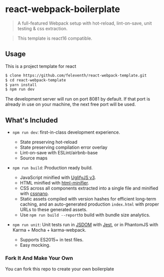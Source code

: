 # react-webpack-boilerplate

> A full-featured Webpack setup with hot-reload, lint-on-save, unit testing & css extraction.

> This template is react16 compatible.

## Usage

This is a project template for react

``` bash
$ clone https://github.com/feleventh/react-webpack-template.git
$ cd react-webpack-template
$ yarn install
$ npm run dev
```

The development server will run on port 8081 by default. If that port is already in use on your machine, the next free port will be used.

## What's Included

- `npm run dev`: first-in-class development experience.
  - State preserving hot-reload
  - State preserving compilation error overlay
  - Lint-on-save with ESLint/airbnb-base
  - Source maps

- `npm run build`: Production ready build.
  - JavaScript minified with [UglifyJS v3](https://github.com/mishoo/UglifyJS2/tree/harmony).
  - HTML minified with [html-minifier](https://github.com/kangax/html-minifier).
  - CSS across all components extracted into a single file and minified with [cssnano](https://github.com/ben-eb/cssnano).
  - Static assets compiled with version hashes for efficient long-term caching, and an auto-generated production `index.html` with proper URLs to these generated assets.
  - Use `npm run build --report`to build with bundle size analytics.

- `npm run unit`: Unit tests run in [JSDOM](https://github.com/tmpvar/jsdom) with [Jest](https://facebook.github.io/jest/), or in PhantomJS with Karma + Mocha + karma-webpack.
  - Supports ES2015+ in test files.
  - Easy mocking.

### Fork It And Make Your Own

You can fork this repo to create your own boilerplate

